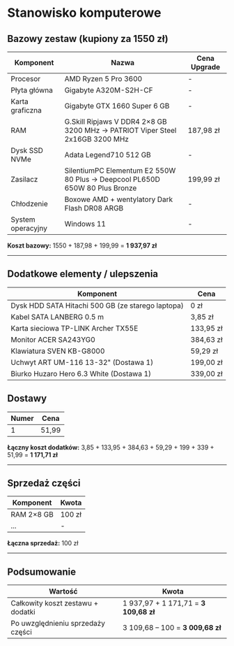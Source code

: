 # Stanowisko komputerowe

## Bazowy zestaw (kupiony za 1550 zł)

| Komponent         | Nazwa                                                                                              | Cena Upgrade     |
|-------------------|----------------------------------------------------------------------------------------------------|-----------|
| Procesor          | AMD Ryzen 5 Pro 3600                                                                               | -         |
| Płyta główna      | Gigabyte A320M-S2H-CF                                                                              | -         |
| Karta graficzna   | Gigabyte GTX 1660 Super 6 GB                                                                       | -         |
| RAM               | G.Skill Ripjaws V DDR4 2×8 GB 3200 MHz → PATRIOT Viper Steel 2x16GB 3200 MHz                       | 187,98 zł |
| Dysk SSD NVMe     | Adata Legend710 512 GB                                                                             | -         |
| Zasilacz          | SilentiumPC Elementum E2 550W 80 Plus → Deepcool PL650D 650W 80 Plus Bronze                        | 199,99 zł |
| Chłodzenie        | Boxowe AMD + wentylatory Dark Flash DR08 ARGB                                                      | -         |
| System operacyjny | Windows 11                                                                                         | -         |

**Koszt bazowy:** 1550 + 187,98 + 199,99 = **1 937,97 zł**

---

## Dodatkowe elementy / ulepszenia

| Komponent                                         | Cena      |
|---------------------------------------------------|-----------|
| Dysk HDD SATA Hitachi 500 GB (ze starego laptopa) | 0 zł      |
| Kabel SATA LANBERG 0.5 m                          | 3,85 zł   |
| Karta sieciowa TP-LINK Archer TX55E               | 133,95 zł |
| Monitor ACER SA243YG0                             | 384,63 zł |
| Klawiatura SVEN KB-G8000                          | 59,29 zł  |
| Uchwyt ART UM-116 13-32"            (Dostawa 1)   | 199,00 zł |
| Biurko Huzaro Hero 6.3 White        (Dostawa 1)   | 339,00 zł |

## Dostawy

| Numer | Cena  |
|-------|-------|
| 1     | 51,99 |

**Łączny koszt dodatków:** 3,85 + 133,95 + 384,63 + 59,29 + 199 + 339 + 51,99 = **1 171,71 zł**

---

## Sprzedaż części

| Komponent     | Kwota |
|---------------|-------|
| RAM 2×8 GB    | 100 zł|
| ...           | -     |

**Łączna sprzedaż:** 100 zł

---

## Podsumowanie

| Wartość                           | Kwota                             |
|-----------------------------------|-----------------------------------|
| Całkowity koszt zestawu + dodatki | 1 937,97 + 1 171,71 = **3 109,68 zł** |
| Po uwzględnieniu sprzedaży części | 3 109,68 – 100 = **3 009,68 zł**  |
